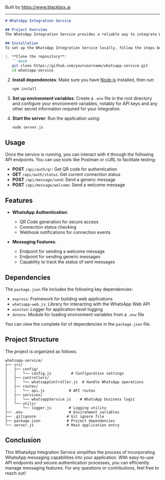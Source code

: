
Built by https://www.blackbox.ai

---

```markdown
# WhatsApp Integration Service

## Project Overview
The WhatsApp Integration Service provides a reliable way to integrate WhatsApp messaging into your applications. It offers features such as user authentication, message sending, and connection status tracking using the WhatsApp Web API. Designed with scalability and security in mind, this service can be easily integrated with other platforms like Laravel.

## Installation
To set up the WhatsApp Integration Service locally, follow the steps below:

1. **Clone the repository**:
   ```bash
   git clone https://github.com/yourusername/whatsapp-service.git
   cd whatsapp-service
   ```

2. **Install dependencies**:
   Make sure you have [Node.js](https://nodejs.org/) installed, then run:
   ```bash
   npm install
   ```

3. **Set up environment variables**:
   Create a `.env` file in the root directory and configure your environment variables, notably for API keys and any other secret information required for your integration.

4. **Start the server**:
   Run the application using:
   ```bash
   node server.js
   ```

## Usage
Once the service is running, you can interact with it through the following API endpoints. You can use tools like Postman or cURL to facilitate testing:

- **POST** `/api/auth/qr`: Get QR code for authentication
- **GET** `/api/auth/status`: Get current connection status
- **POST** `/api/message/send`: Send a generic message
- **POST** `/api/message/welcome`: Send a welcome message

## Features
- **WhatsApp Authentication**: 
  - QR Code generation for secure access
  - Connection status checking
  - Webhook notifications for connection events
  
- **Messaging Features**:
  - Endpoint for sending a welcome message
  - Endpoint for sending generic messages
  - Capability to track the status of sent messages

## Dependencies
The `package.json` file includes the following key dependencies:
- `express`: Framework for building web applications
- `whatsapp-web.js`: Library for interacting with the WhatsApp Web API
- `winston`: Logger for application-level logging
- `dotenv`: Module for loading environment variables from a `.env` file

You can view the complete list of dependencies in the `package.json` file.

## Project Structure
The project is organized as follows:

```
whatsapp-service/
├── src/
│   ├── config/
│   │   └── config.js         # Configuration settings
│   ├── controllers/
│   │   └── whatsappController.js  # Handle WhatsApp operations
│   ├── routes/
│   │   └── api.js           # API routes
│   ├── services/
│   │   └── whatsappService.js    # WhatsApp business logic
│   └── utils/
│       └── logger.js        # Logging utility
├── .env                     # Environment variables
├── .gitignore              # Git ignore file
├── package.json            # Project dependencies
└── server.js               # Main application entry
```

## Conclusion
This WhatsApp Integration Service simplifies the process of incorporating WhatsApp messaging capabilities into your application. With easy-to-use API endpoints and secure authentication processes, you can efficiently manage messaging features. For any questions or contributions, feel free to reach out!
```